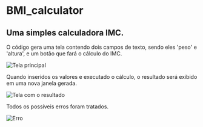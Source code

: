 # BMI_calculator
## Uma simples calculadora IMC.

O código gera uma tela contendo dois campos de texto, sendo eles 'peso' e 'altura', e um botão que fará o cálculo do IMC.

![Tela principal](https://user-images.githubusercontent.com/101431618/179769782-81abfa90-8e48-4791-99e0-7a8314e45dd7.png)

Quando inseridos os valores e executado o cálculo, o resultado será exibido em uma nova janela gerada.

![Tela com o resultado](https://user-images.githubusercontent.com/101431618/179770003-2438f844-8cbc-49b4-82b0-6eff45983bd0.png)

Todos os possíveis erros foram tratados.

![Erro](https://user-images.githubusercontent.com/101431618/179770865-ed434835-bc35-46c2-b9b7-51ded7735fee.png)
